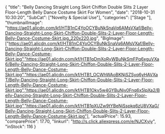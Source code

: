 {
	"title": "Belly Dancing Straight Long Skirt Chiffon Double Slits 2 Layer Floor-Length Belly Dance Costume Skirt For Women",
	"date": "2018-10-31 10:30:20",
	"SubCat": ["Novelty & Special Use"],
	"categories": ["Stage "],
	"thumbnailImage": "https://ae01.alicdn.com/kf/HTB1nC4YoOCYBuNkSnaVq6AMsVXaf/Belly-Dancing-Straight-Long-Skirt-Chiffon-Double-Slits-2-Layer-Floor-Length-Belly-Dance-Costume-Skirt.jpg_220x220.jpg",
	"BigImage": ["https://ae01.alicdn.com/kf/HTB1nC4YoOCYBuNkSnaVq6AMsVXaf/Belly-Dancing-Straight-Long-Skirt-Chiffon-Double-Slits-2-Layer-Floor-Length-Belly-Dance-Costume-Skirt.jpg","https://ae01.alicdn.com/kf/HTB1qDmXoRyWBuNkSmFPq6xguVXa6/Belly-Dancing-Straight-Long-Skirt-Chiffon-Double-Slits-2-Layer-Floor-Length-Belly-Dance-Costume-Skirt.jpg","https://ae01.alicdn.com/kf/HTB1_OCWhWAoBKNjSZSyq6yHAVXaT/Belly-Dancing-Straight-Long-Skirt-Chiffon-Double-Slits-2-Layer-Floor-Length-Belly-Dance-Costume-Skirt.jpg","https://ae01.alicdn.com/kf/HTB1Okv5w4GYBuNjy0Fnq6x5lpXa2/Belly-Dancing-Straight-Long-Skirt-Chiffon-Double-Slits-2-Layer-Floor-Length-Belly-Dance-Costume-Skirt.jpg","https://ae01.alicdn.com/kf/HTB1pXUZw9tYBeNjSspkq6zU8VXaG/Belly-Dancing-Straight-Long-Skirt-Chiffon-Double-Slits-2-Layer-Floor-Length-Belly-Dance-Costume-Skirt.jpg"],
	"actualPrice": 15.93,
	"comparePrice": 17.70,
	"linkurl": "http://s.click.aliexpress.com/e/NJCXyiy",
	"inStock": 116
}

